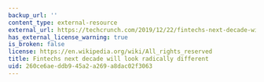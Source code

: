 ```yaml
---
backup_url: ''
content_type: external-resource
external_url: https://techcrunch.com/2019/12/22/fintechs-next-decade-will-look-radically-different/
has_external_license_warning: true
is_broken: false
license: https://en.wikipedia.org/wiki/All_rights_reserved
title: Fintechs next decade will look radically different
uid: 260ce6ae-ddb9-45a2-a269-a8dac02f3063
---
```

